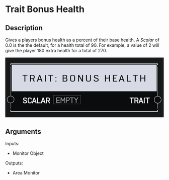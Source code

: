 # Trait Bonus Health

## Description

Gives a players bonus health as a percent of their base health. A _Scalar_ of 0.0 is the the default, for a health total of 90. For example, a value of 2 will give the player 180 extra health for a total of 270.

![Area Monitor](../../.gitbook/assets/images/scripting/traits/trait-bonus-health.png)

## Arguments

Inputs:

* Monitor Object

Outputs:

* Area Monitor
